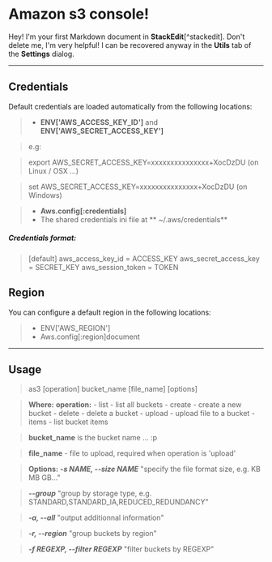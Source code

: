 Amazon s3 console!
===================


Hey! I'm your first Markdown document in **StackEdit**[^stackedit]. Don't delete me, I'm very helpful! I can be recovered anyway in the **Utils** tab of the <i class="icon-cog"></i> **Settings** dialog.

----------


Credentials
-------------

Default credentials are loaded automatically from the following locations:

> - **ENV['AWS_ACCESS_KEY_ID']** and **ENV['AWS_SECRET_ACCESS_KEY']**

> e.g:

> export AWS_SECRET_ACCESS_KEY=xxxxxxxxxxxxxxx+XocDzDU (on Linux / OSX ...)

> set AWS_SECRET_ACCESS_KEY=xxxxxxxxxxxxxxx+XocDzDU (on Windows)

> - **Aws.config[:credentials]**
> - The shared credentials ini file at ** ~/.aws/credentials**
##### Credentials format:
>[default]
aws_access_key_id = ACCESS_KEY
aws_secret_access_key = SECRET_KEY
aws_session_token = TOKEN



Region
----------

You can configure a default region in the following locations:

> - ENV['AWS_REGION']
> - Aws.config[:region]document

----------

Usage
-------------------

>as3 [operation] bucket_name [file_name] [options]

>**Where:**
>  **operation:**
             - list     - list all buckets
             - create   - create a new bucket
             - delete   - delete a bucket
             - upload   - upload file to a bucket
             - items    - list bucket items

  >**bucket_name** is the bucket name ... :p

>  **file_name** - file to upload,
              required when operation is 'upload'

> **Options:**
> ***-s NAME, --size NAME***
>  "specify the file format size, e.g. KB MB GB..."

> ***--group***
>  "group by storage type, e.g. STANDARD,STANDARD_IA,REDUCED_REDUNDANCY"

>  ***-a, --all***
>  "output additionnal information"

>  ***-r, --region***
>  "group buckets by region"

>  ***-f REGEXP, --filter REGEXP***
>  "filter buckets by REGEXP"





